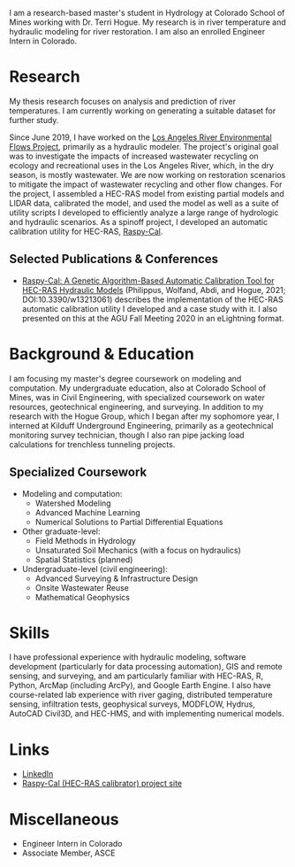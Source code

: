 I am a research-based master's student in Hydrology at Colorado School of Mines working with Dr. Terri Hogue.  My research is in river temperature and hydraulic modeling for river restoration.  I am also an enrolled Engineer Intern in Colorado.

# Research

My thesis research focuses on analysis and prediction of river temperatures.  I am currently working on generating a suitable dataset for further study.

Since June 2019, I have worked on the [Los Angeles River Environmental Flows Project](https://www.sccwrp.org/about/research-areas/ecohydrology/los-angeles-river-flows-project/), primarily as a hydraulic modeler.  The project's original goal was to investigate the impacts of increased wastewater recycling on ecology and recreational uses in the Los Angeles River, which, in the dry season, is mostly wastewater.  We are now working on restoration scenarios to mitigate the impact of wastewater recycling and other flow changes.  For the project, I assembled a HEC-RAS model from existing partial models and LIDAR data, calibrated the model, and used the model as well as a suite of utility scripts I developed to efficiently analyze a large range of hydrologic and hydraulic scenarios.  As a spinoff project, I developed an automatic calibration utility for HEC-RAS, [Raspy-Cal](https://raspy-cal.dphilippus.com/).

## Selected Publications & Conferences

* [Raspy-Cal: A Genetic Algorithm-Based Automatic Calibration Tool for HEC-RAS Hydraulic Models](https://www.mdpi.com/2073-4441/13/21/3061) (Philippus, Wolfand, Abdi, and Hogue, 2021; DOI:10.3390/w13213061) describes the implementation of the HEC-RAS automatic calibration utility I developed and a case study with it.  I also presented on this at the AGU Fall Meeting 2020 in an eLightning format.

# Background & Education

I am focusing my master's degree coursework on modeling and computation.  My undergraduate education, also at Colorado School of Mines, was in Civil Engineering, with specialized coursework on water resources, geotechnical engineering, and surveying.  In addition to my research with the Hogue Group, which I began after my sophomore year, I interned at Kilduff Underground Engineering, primarily as a geotechnical monitoring survey technician, though I also ran pipe jacking load calculations for trenchless tunneling projects.

## Specialized Coursework

* Modeling and computation:
  * Watershed Modeling
  * Advanced Machine Learning
  * Numerical Solutions to Partial Differential Equations
* Other graduate-level:
  * Field Methods in Hydrology
  * Unsaturated Soil Mechanics (with a focus on hydraulics)
  * Spatial Statistics (planned)
* Undergraduate-level (civil engineering):
  * Advanced Surveying & Infrastructure Design
  * Onsite Wastewater Reuse
  * Mathematical Geophysics

# Skills

I have professional experience with hydraulic modeling, software development (particularly for data processing automation), GIS and remote sensing, and surveying, and am particularly familiar with HEC-RAS, R, Python, ArcMap (including ArcPy), and Google Earth Engine.  I also have course-related lab experience with river gaging, distributed temperature sensing, infiltration tests, geophysical surveys, MODFLOW, Hydrus, AutoCAD Civil3D, and HEC-HMS, and with implementing numerical models.

# Links

* [LinkedIn](https://www.linkedin.com/in/daniel-philippus/)
* [Raspy-Cal (HEC-RAS calibrator) project site](https://raspy-cal.dphilippus.com)

# Miscellaneous

* Engineer Intern in Colorado
* Associate Member, ASCE
